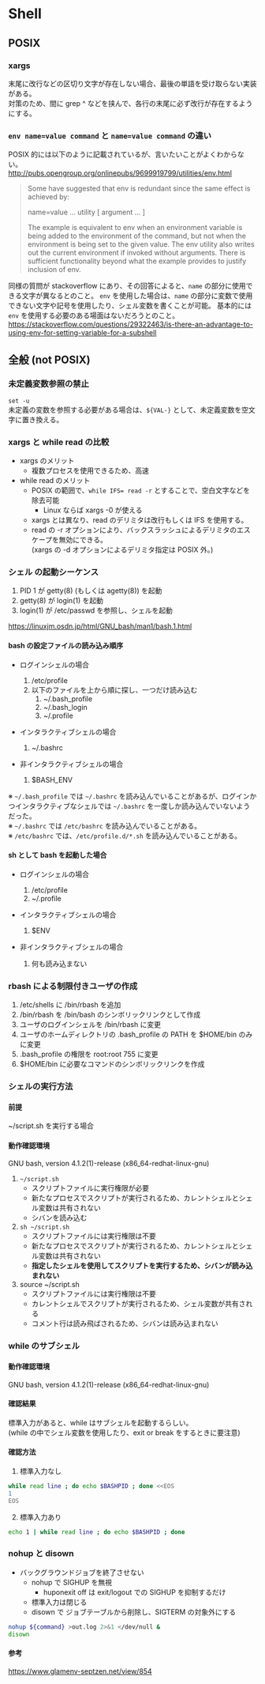 # Shell

## POSIX

### xargs
末尾に改行などの区切り文字が存在しない場合、最後の単語を受け取らない実装がある。  
対策のため、間に grep ^ などを挟んで、各行の末尾に必ず改行が存在するようにする。  


### `env name=value command` と `name=value command` の違い
POSIX 的には以下のように記載されているが、言いたいことがよくわからない。  
http://pubs.opengroup.org/onlinepubs/9699919799/utilities/env.html  
> Some have suggested that env is redundant since the same effect is achieved by:
> 
> name=value ... utility [ argument ... ]
> 
> The example is equivalent to env when an environment variable is being added to the environment of the command, but not when the environment is being set to the given value. The env utility also writes out the current environment if invoked without arguments. There is sufficient functionality beyond what the example provides to justify inclusion of env.

同様の質問が stackoverflow にあり、その回答によると、`name` の部分に使用できる文字が異なるとのこと。
`env` を使用した場合は、`name` の部分に変数で使用できない文字や記号を使用したり、シェル変数を書くことが可能。
基本的には `env` を使用する必要のある場面はないだろうとのこと。  
https://stackoverflow.com/questions/29322463/is-there-an-advantage-to-using-env-for-setting-variable-for-a-subshell


## 全般 (not POSIX)

### 未定義変数参照の禁止
`set -u`  
未定義の変数を参照する必要がある場合は、`${VAL-}` として、未定義変数を空文字に置き換える。


### xargs と while read の比較
- xargs のメリット
    + 複数プロセスを使用できるため、高速
- while read のメリット
    + POSIX の範囲で、`while IFS= read -r` とすることで、空白文字などを除去可能
        + Linux ならば xargs -0 が使える
    + xargs とは異なり、read のデリミタは改行もしくは IFS を使用する。
    + read の -r オプションにより、バックスラッシュによるデリミタのエスケープを無効にできる。  
      (xargs の -d オプションによるデリミタ指定は POSIX 外。)

### シェル の起動シーケンス
1. PID 1 が getty(8) (もしくは agetty(8)) を起動
1. getty(8) が login(1) を起動
1. login(1) が /etc/passwd を参照し、シェルを起動

https://linuxjm.osdn.jp/html/GNU_bash/man1/bash.1.html
#### bash の設定ファイルの読み込み順序
- ログインシェルの場合
    1. /etc/profile
    1. 以下のファイルを上から順に探し、一つだけ読み込む
        1. ~/.bash_profile
        1. ~/.bash_login
        1. ~/.profile

- インタラクティブシェルの場合
    1. ~/.bashrc

- 非インタラクティブシェルの場合
    1. $BASH_ENV

※ `~/.bash_profile` では `~/.bashrc` を読み込んでいることがあるが、ログインかつインタラクティブなシェルでは `~/.bashrc` を一度しか読み込んでいないようだった。  
※ `~/.bashrc` では `/etc/bashrc` を読み込んでいることがある。  
※ `/etc/bashrc` では、`/etc/profile.d/*.sh` を読み込んでいることがある。

#### sh として bash を起動した場合
- ログインシェルの場合
    1. /etc/profile
    1. ~/.profile

- インタラクティブシェルの場合
    1. $ENV

- 非インタラクティブシェルの場合
    1. 何も読み込まない


### rbash による制限付きユーザの作成
1. /etc/shells に /bin/rbash を追加
1. /bin/rbash を /bin/bash のシンボリックリンクとして作成
1. ユーザのログインシェルを /bin/rbash に変更
1. ユーザのホームディレクトリの .bash_profile の PATH を $HOME/bin のみに変更
1. .bash_profile の権限を root:root 755 に変更
1. $HOME/bin に必要なコマンドのシンボリックリンクを作成


### シェルの実行方法
#### 前提
~/script.sh を実行する場合
#### 動作確認環境
GNU bash, version 4.1.2(1)-release (x86_64-redhat-linux-gnu)
1. `~/script.sh`
    - スクリプトファイルに実行権限が必要
    - 新たなプロセスでスクリプトが実行されるため、カレントシェルとシェル変数は共有されない
    - シバンを読み込む
2. `sh ~/script.sh`
    - スクリプトファイルには実行権限は不要
    - 新たなプロセスでスクリプトが実行されるため、カレントシェルとシェル変数は共有されない
    - **指定したシェルを使用してスクリプトを実行するため、シバンが読み込まれない**
3. source ~/script.sh
    - スクリプトファイルには実行権限は不要
    - カレントシェルでスクリプトが実行されるため、シェル変数が共有される
    - コメント行は読み飛ばされるため、シバンは読み込まれない


### while のサブシェル
#### 動作確認環境
GNU bash, version 4.1.2(1)-release (x86_64-redhat-linux-gnu)

#### 確認結果
標準入力があると、while はサブシェルを起動するらしい。  
(while の中でシェル変数を使用したり、exit or break をするときに要注意)  

#### 確認方法
1. 標準入力なし
```sh
while read line ; do echo $BASHPID ; done <<EOS
1
EOS
```
2. 標準入力あり
```sh
echo 1 | while read line ; do echo $BASHPID ; done
```

### nohup と disown
- バックグラウンドジョブを終了させない  
    - nohup で SIGHUP を無視
        - huponexit off は exit/logout での SIGHUP を抑制するだけ
    - 標準入力は閉じる
    - disown で ジョブテーブルから削除し、SIGTERM の対象外にする

``` sh
nohup ${command} >out.log 2>&1 </dev/null &
disown
```
#### 参考
https://www.glamenv-septzen.net/view/854



